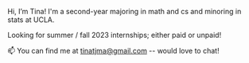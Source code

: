Hi, I’m Tina! I'm a second-year majoring in math and cs and minoring in stats at UCLA. 

Looking for summer / fall 2023 internships; either paid or unpaid! 

📫 You can find me at tinatjma@gmail.com -- would love to chat! 
